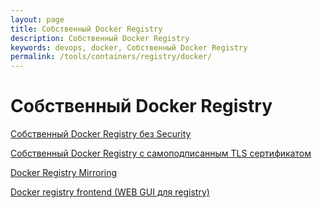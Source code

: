 ```yaml
---
layout: page
title: Собственный Docker Registry
description: Собственный Docker Registry
keywords: devops, docker, Собственный Docker Registry
permalink: /tools/containers/registry/docker/
---
```


# Собственный Docker Registry

[Собственный Docker Registry без Security](/tools/containers/registry/docker/without-security/)

[Собственный Docker Registry с самоподписанным TLS сертификатом](/tools/containers/registry/docker/self-signed-tls-security/)

[Docker Registry Mirroring](/tools/containers/registry/docker/mirroring/)

[Docker registry frontend (WEB GUI для registry)](/tools/containers/registry/docker/web-gui/)
